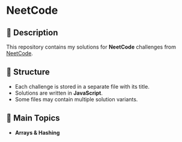# NeetCode

## 📌 Description

This repository contains my solutions for **NeetCode** challenges from [NeetCode](https://neetcode.io/).

## 📂 Structure

- Each challenge is stored in a separate file with its title.
- Solutions are written in **JavaScript**.
- Some files may contain multiple solution variants.

## 🚀 Main Topics

- **Arrays & Hashing**
